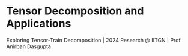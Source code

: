 # Tensor Decomposition and Applications
Exploring Tensor-Train Decomposition | 2024 Research @ IITGN | Prof. Anirban Dasgupta<br>

<!-- <object data="UGRS Poster Hrriday 22110099.pdf" type="application/pdf" width="700px" height="700px">
    <embed src="UGRS Poster Hrriday 22110099.pdf">
        <p>This browser does not support PDFs. Please download the PDF to view it: <a href="http://yoursite.com/the.pdf">Download PDF</a>.</p>
    </embed>
</object> -->

